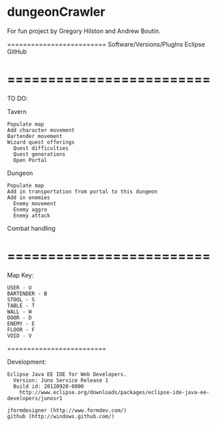 dungeonCrawler
==============
For fun project by Gregory Hilston and Andrew Boutin. 

=========================
Software/Versions/PlugIns
  Eclipse
  GitHub
  
=========================
=========================
TO DO:

  Tavern
  
    Populate map
    Add character movement
    Bartender movement
    Wizard quest offerings
      Quest difficulties
      Quest generations
      Open Portal

  Dungeon
  
    Populate map
    Add in transportation from portal to this dungeon
    Add in enemies
      Enemy movement
      Enemy aggro
      Enemy attack

  Combat handling
  
=========================
=========================
Map Key:

    USER - U
    BARTENDER - B
    STOOL - S
    TABLE - T
    WALL - W
    DOOR - D
    ENEMY - E
    FLOOR - F
    VOID - V
  
=========================



Development:
  
    Eclipse Java EE IDE for Web Developers.
      Version: Juno Service Release 1
      Build id: 20120920-0800
        http://www.eclipse.org/downloads/packages/eclipse-ide-java-ee-developers/junosr1
    
    jformdesigner (http://www.formdev.com/)
    github (http://windows.github.com/)
    

